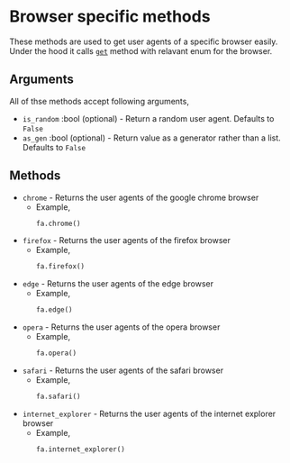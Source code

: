 # Browser specific methods
These methods are used to get user agents of a specific browser easily. Under the hood it calls [`get`](get.md) method with relavant enum for the browser.

## Arguments
All of thse methods accept following arguments,

- `is_random` :bool (optional) - Return a random user agent. Defaults to `False`
- `as_gen` :bool (optional) - Return value as a generator rather than a list. Defaults to `False`

## Methods
- `chrome` - Returns the user agents of the google chrome browser
    - Example,
        ```python
        fa.chrome()
        ```
- `firefox` - Returns the user agents of the firefox browser
    - Example,
        ```python
        fa.firefox()
        ```
- `edge` - Returns the user agents of the edge browser
    - Example,
        ```python
        fa.edge()
        ```
- `opera` - Returns the user agents of the opera browser
    - Example,
        ```python
        fa.opera()
        ```
- `safari` - Returns the user agents of the safari browser
    - Example,
        ```python
        fa.safari()
        ```
- `internet_explorer` - Returns the user agents of the internet explorer browser
    - Example,
        ```python
        fa.internet_explorer()
        ```